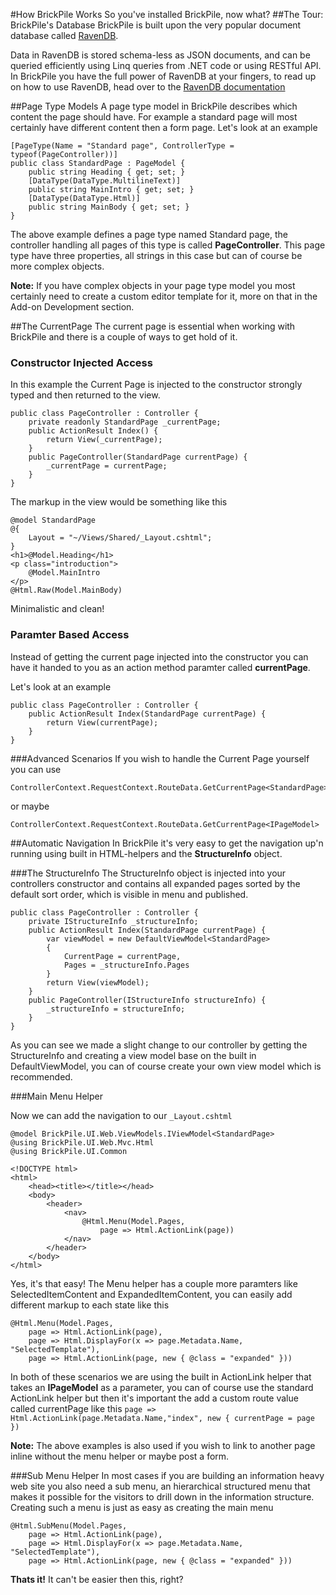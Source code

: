 ﻿#How BrickPile Works
So you've installed BrickPile, now what?
##The Tour: BrickPile's Database
BrickPile is built upon the very popular document database called [RavenDB](http://ravendb.net).

Data in RavenDB is stored schema-less as JSON documents, and can be queried efficiently using Linq queries from .NET code or using RESTful API.
In BrickPile you have the full power of RavenDB at your fingers, to read up on how to use RavenDB, head over to the [RavenDB documentation](http://ravendb.net/docs)

##Page Type Models
A page type model in BrickPile describes which content the page should have. For example a standard page will most certainly have different content then a form page.
Let's look at an example

	[PageType(Name = "Standard page", ControllerType = typeof(PageController))]
    public class StandardPage : PageModel {
		public string Heading { get; set; }
		[DataType(DataType.MultilineText)]
		public string MainIntro { get; set; }
		[DataType(DataType.Html)]
		public string MainBody { get; set; }
	}

The above example defines a page type named Standard page, the controller handling all pages of this type is called **PageController**.
This page type have three properties, all strings in this case but can of course be more complex objects.

**Note:** If you have complex objects in your page type model you most certainly need to create a custom editor template for it, more on that in the Add-on Development section.

##The CurrentPage
The current page is essential when working with BrickPile and there is a couple of ways to get hold of it.

### Constructor Injected Access
In this example the Current Page is injected to the constructor strongly typed and then returned to the view.

	public class PageController : Controller {
		private readonly StandardPage _currentPage;
		public ActionResult Index() {
			return View(_currentPage);
		}
		public PageController(StandardPage currentPage) {
			_currentPage = currentPage;
		}
	}

The markup in the view would be something like this

	@model StandardPage
	@{
		Layout = "~/Views/Shared/_Layout.cshtml";
	}
	<h1>@Model.Heading</h1>
	<p class="introduction">
		@Model.MainIntro
	</p>
	@Html.Raw(Model.MainBody)

Minimalistic and clean!

### Paramter Based Access
Instead of getting the current page injected into the constructor you can have it handed to you as an action method paramter called **currentPage**.

Let's look at an example

	public class PageController : Controller {
		public ActionResult Index(StandardPage currentPage) {
			return View(currentPage);
		}
	}

###Advanced Scenarios
If you wish to handle the Current Page yourself you can use

	ControllerContext.RequestContext.RouteData.GetCurrentPage<StandardPage>

or maybe

	ControllerContext.RequestContext.RouteData.GetCurrentPage<IPageModel>

##Automatic Navigation
In BrickPile it's very easy to get the navigation up'n running using built in HTML-helpers and the **StructureInfo** object.

###The StructureInfo
The StructureInfo object is injected into your controllers constructor and contains all expanded pages sorted by the default sort order, which is visible in menu and published.

	public class PageController : Controller {
		private IStructureInfo _structureInfo;
		public ActionResult Index(StandardPage currentPage) {
			var viewModel = new DefaultViewModel<StandardPage>
			{
				CurrentPage = currentPage,
				Pages = _structureInfo.Pages
			}
			return View(viewModel);
		}
		public PageController(IStructureInfo structureInfo) {
			_structureInfo = structureInfo;
		}
	}

As you can see we made a slight change to our controller by getting the StructureInfo and creating a view model base on the built in DefaultViewModel<T>, you can of course create your own view model which is recommended.

###Main Menu Helper

Now we can add the navigation to our `_Layout.cshtml`

	@model BrickPile.UI.Web.ViewModels.IViewModel<StandardPage>
	@using BrickPile.UI.Web.Mvc.Html
	@using BrickPile.UI.Common

	<!DOCTYPE html>
	<html>
		<head><title></title></head>
		<body>
			<header>
				<nav>
					@Html.Menu(Model.Pages,
						page => Html.ActionLink(page))        
				</nav>
			</header>
		</body>
	</html>

Yes, it's that easy! The Menu helper has a couple more paramters like SelectedItemContent and ExpandedItemContent, you can easily add different markup to each state like this

	@Html.Menu(Model.Pages,
		page => Html.ActionLink(page),
		page => Html.DisplayFor(x => page.Metadata.Name, "SelectedTemplate"),
		page => Html.ActionLink(page, new { @class = "expanded" }))

In both of these scenarios we are using the built in ActionLink helper that takes an **IPageModel** as a parameter, you can of course use the standard ActionLink helper but then it's important the add a custom route value called currentPage like this `page => Html.ActionLink(page.Metadata.Name,"index", new { currentPage = page })`

**Note:** The above examples is also used if you wish to link to another page inline without the menu helper or maybe post a form.

###Sub Menu Helper
In most cases if you are building an information heavy web site you also need a sub menu, an hierarchical structured menu that makes it possible for the visitors to drill down in the information structure.
Creating such a menu is just as easy as creating the main menu

	@Html.SubMenu(Model.Pages,
		page => Html.ActionLink(page),
		page => Html.DisplayFor(x => page.Metadata.Name, "SelectedTemplate"),
		page => Html.ActionLink(page, new { @class = "expanded" }))

**Thats it!** It can't be easier then this, right?